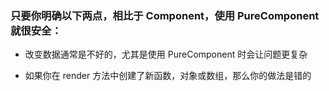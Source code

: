 ### 只要你明确以下两点，相比于 Component，使用 PureComponent 就很安全：

- 改变数据通常是不好的，尤其是使用 PureComponent 时会让问题更复杂

- 如果你在 render 方法中创建了新函数，对象或数组，那么你的做法是错的
